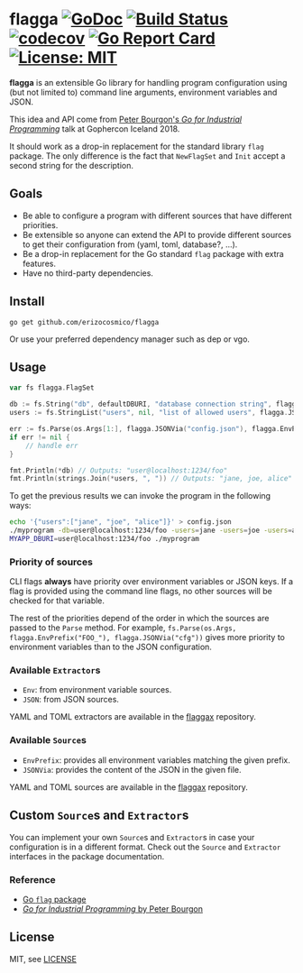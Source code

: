 # flagga [![GoDoc](https://godoc.org/github.com/erizocosmico/flagga?status.svg)](https://godoc.org/github.com/erizocosmico/flagga) [![Build Status](https://travis-ci.org/erizocosmico/flagga.svg?branch=master)](https://travis-ci.org/erizocosmico/flagga) [![codecov](https://codecov.io/gh/erizocosmico/flagga/branch/master/graph/badge.svg)](https://codecov.io/gh/erizocosmico/flagga) [![Go Report Card](https://goreportcard.com/badge/github.com/erizocosmico/flagga)](https://goreportcard.com/report/github.com/erizocosmico/flagga) [![License: MIT](https://img.shields.io/badge/License-MIT-yellow.svg)](https://opensource.org/licenses/MIT)

**flagga** is an extensible Go library for handling program configuration using (but not limited to) command line arguments, environment variables and JSON.

This idea and API come from [Peter Bourgon's *Go for Industrial Programming*](http://peter.bourgon.org/go-for-industrial-programming/#program-configuration) talk at Gophercon Iceland 2018.

It should work as a drop-in replacement for the standard library `flag` package. The only difference is the fact that `NewFlagSet` and `Init` accept a second string for the description.

## Goals

- Be able to configure a program with different sources that have different priorities.
- Be extensible so anyone can extend the API to provide different sources to get their configuration from (yaml, toml, database?, ...).
- Be a drop-in replacement for the Go standard `flag` package with extra features.
- Have no third-party dependencies.

## Install

```
go get github.com/erizocosmico/flagga
```

Or use your preferred dependency manager such as dep or vgo.

## Usage


```go
var fs flagga.FlagSet

db := fs.String("db", defaultDBURI, "database connection string", flagga.Env("DBURI"))
users := fs.StringList("users", nil, "list of allowed users", flagga.JSON("users"))

err := fs.Parse(os.Args[1:], flagga.JSONVia("config.json"), flagga.EnvPrefix("MYAPP_"))
if err != nil {
    // handle err
}

fmt.Println(*db) // Outputs: "user@localhost:1234/foo"
fmt.Println(strings.Join(*users, ", ")) // Outputs: "jane, joe, alice"
```

To get the previous results we can invoke the program in the following ways:

```bash
echo '{"users":["jane", "joe", "alice"]}' > config.json
./myprogram -db=user@localhost:1234/foo -users=jane -users=joe -users=alice
MYAPP_DBURI=user@localhost:1234/foo ./myprogram
```

### Priority of sources

CLI flags **always** have priority over environment variables or JSON keys. If a flag is provided using the command line flags, no other sources will be checked for that variable.

The rest of the priorities depend of the order in which the sources are passed to the `Parse` method. For example, `fs.Parse(os.Args, flagga.EnvPrefix("FOO_"), flagga.JSONVia("cfg"))` gives more priority to environment variables than to the JSON configuration.

### Available `Extractor`s

- `Env`: from environment variable sources.
- `JSON`: from JSON sources.

YAML and TOML extractors are available in the [flaggax](https://github.com/erizocosmico/flaggax) repository.

### Available `Source`s

- `EnvPrefix`: provides all environment variables matching the given prefix.
- `JSONVia`: provides the content of the JSON in the given file.

YAML and TOML sources are available in the [flaggax](https://github.com/erizocosmico/flaggax) repository.

## Custom `Source`s and `Extractor`s

You can implement your own `Source`s and `Extractor`s in case your configuration is in a different format. Check out the `Source` and `Extractor` interfaces in the package documentation.

### Reference

- [Go `flag` package](http://golang.org/pkg/flag)
- [*Go for Industrial Programming* by Peter Bourgon](http://peter.bourgon.org/go-for-industrial-programming/#program-configuration)

## License

MIT, see [LICENSE](/LICENSE)
